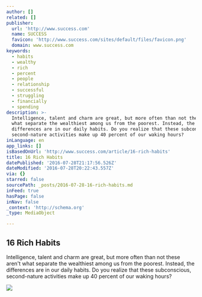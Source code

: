 ```yaml
---
author: []
related: []
publisher:
  url: 'http://www.success.com'
  name: SUCCESS
  favicon: 'http://www.success.com/sites/default/files/favicon.png'
  domain: www.success.com
keywords:
  - habits
  - wealthy
  - rich
  - percent
  - people
  - relationship
  - successful
  - struggling
  - financially
  - spending
description: >-
  Intelligence, talent and charm are great, but more often than not these aren't
  what separate the wealthiest among us from the poorest. Instead, the
  differences are in our daily habits. Do you realize that these subconscious,
  second-nature activities make up 40 percent of our waking hours?
inLanguage: en
app_links: []
isBasedOnUrl: 'http://www.success.com/article/16-rich-habits'
title: 16 Rich Habits
datePublished: '2016-07-28T21:17:56.526Z'
dateModified: '2016-07-28T20:22:43.557Z'
via: {}
starred: false
sourcePath: _posts/2016-07-28-16-rich-habits.md
inFeed: true
hasPage: false
inNav: false
_context: 'http://schema.org'
_type: MediaObject

---
```

<article style=""><h1>16 Rich Habits</h1><p>Intelligence, talent and charm are great, but more often than not these aren't what separate the wealthiest among us from the poorest. Instead, the differences are in our daily habits. Do you realize that these subconscious, second-nature activities make up 40 percent of our waking hours?</p><img src="http://www.success.com/sites/default/files/main/articles/richhabits.jpg" /></article>